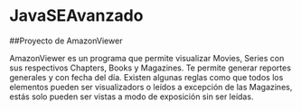 # JavaSEAvanzado

##Proyecto de AmazonViewer
	
AmazonViewer es un programa que permite visualizar Movies, Series con sus respectivos Chapters,
Books y Magazines. Te permite generar reportes generales y con fecha del día.
Existen algunas reglas como que todos los elementos pueden ser visualizadors o leídos a excepción
de las Magazines, estás solo pueden ser vistas a modo de exposición sin ser leídas.
